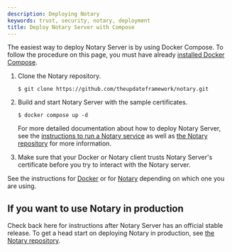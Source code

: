 ```yaml
---
description: Deploying Notary
keywords: trust, security, notary, deployment
title: Deploy Notary Server with Compose
---
```


The easiest way to deploy Notary Server is by using Docker Compose. To follow the procedure on this page, you must have already [installed Docker Compose](/manuals/compose/install/_index.md).

1. Clone the Notary repository.
   
   ```consolse
   $ git clone https://github.com/theupdateframework/notary.git
   ```

2. Build and start Notary Server with the sample certificates.

   ```consolse
   $ docker compose up -d 
   ```

   For more detailed documentation about how to deploy Notary Server, see the [instructions to run a Notary service](https://github.com/theupdateframework/notary/blob/master/docs/running_a_service.md) as well as [the Notary repository](https://github.com/theupdateframework/notary) for more information.

3. Make sure that your Docker or Notary client trusts Notary Server's certificate before you try to interact with the Notary server.

See the instructions for [Docker](/reference/cli/docker/#notary) or
for [Notary](https://github.com/docker/notary#using-notary) depending on which one you are using.

## If you want to use Notary in production

Check back here for instructions after Notary Server has an official
stable release. To get a head start on deploying Notary in production, see
[the Notary repository](https://github.com/theupdateframework/notary).
